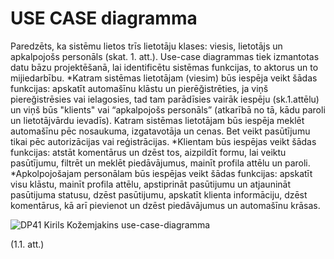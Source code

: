 #  USE CASE diagramma

Paredzēts, ka sistēmu lietos trīs lietotāju klases: viesis, lietotājs un apkalpojošs personāls (skat. 1. att.).
Use-case diagrammas tiek izmantotas datu bāzu projektēšanā, lai identificētu sistēmas funkcijas, to aktorus un to mijiedarbību. 
*Katram sistēmas lietotājam (viesim) būs iespēja veikt šādas funkcijas: apskatīt automašīnu klāstu un pierēğistrēties, ja viņš piereğistrēsies vai ielagosies, tad tam parādīsies vairāk iespēju (sk.1.attēlu) un viņš būs "klients" vai “apkalpojošs personāls” (atkarībā no tā, kādu paroli un lietotājvārdu ievadīs). Katram sistēmas lietotājam būs iespēja meklēt automašīnu pēc nosaukuma, izgatavotāja un cenas. Bet veikt pasūtījumu tikai pēc autorizācijas vai reģistrācijas.
*Klientam būs iespējas veikt šādas funkcijas: atstāt komentārus un dzēst tos, aizpildīt formu, lai veiktu pasūtījumu, filtrēt un meklēt piedāvājumus, mainīt profila attēlu un paroli.
*Apkolpojošajam personālam būs iespējas veikt šādas funkcijas: apskatīt visu klāstu, mainīt profila attēlu, apstiprināt pasūtijumu un atjaunināt pasūtijuma statusu, dzēst pasūtijumu, apskatīt klienta informāciju, dzēst komentārus, kā arī pievienot un dzēst piedāvājumus un automašīnu krāsas.


![DP41 Kirils Kožemjakins use-case-diagramma](https://media.discordapp.net/attachments/1210559886694547487/1210561845279330304/dp41-use-case.jpg?ex=65eb0293&is=65d88d93&hm=4cc733473925d70fd21d6ad490b596488cbde75664b8ea741ae1607856fafdac&=&format=webp&width=846&height=662 "DP41 Kirils Kožemjakins use-case-diagramma")

(1.1. att.)